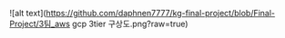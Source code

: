 ![alt text](https://github.com/daphnen7777/kg-final-project/blob/Final-Project/3팀_aws gcp 3tier 구상도.png?raw=true)
